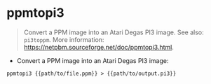 # ppmtopi3

> Convert a PPM image into an Atari Degas PI3 image.
> See also: `pi3toppm`.
> More information: <https://netpbm.sourceforge.net/doc/ppmtopi3.html>.

- Convert a PPM image into an Atari Degas PI3 image:

`ppmtopi3 {{path/to/file.ppm}} > {{path/to/output.pi3}}`
